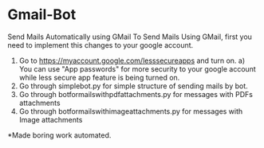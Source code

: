 # Gmail-Bot
Send Mails Automatically using GMail
To Send Mails Using GMail, first you need to implement this changes to your google account.
1) Go to https://myaccount.google.com/lesssecureapps and turn on.
  a) You can use "App passwords" for more security to your google account while less secure app feature is being turned on.
2) Go through simplebot.py for simple structure of sending mails by bot.
3) Go through botformailswithpdfattachments.py for messages with PDFs attachments
3) Go through botformailswithimageattachments.py for messages with Image attachments

*Made boring work automated.